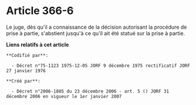 # Article 366-6

Le juge, dès qu'il a connaissance de la décision autorisant la procédure de prise à partie, s'abstient jusqu'à ce qu'il ait
été statué sur la prise à partie.

**Liens relatifs à cet article**

	**Codifié par**:

	  - Décret n°75-1123 1975-12-05 JORF 9 décembre 1975 rectificatif JORF 27 janvier 1976

	**Créé par**:

	  - Décret n°2006-1805 du 23 décembre 2006 - art. 5 () JORF 31 décembre 2006 en vigueur le 1er janvier 2007
